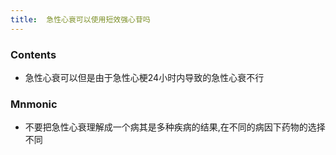 ```yaml
---
title:  急性心衰可以使用短效强心苷吗
--- 
```


### Contents
- 急性心衰可以但是由于急性心梗24小时内导致的急性心衰不行

### Mnmonic
- 不要把急性心衰理解成一个病其是多种疾病的结果,在不同的病因下药物的选择不同
